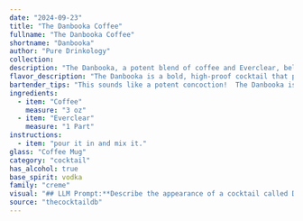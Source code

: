 ```yaml
---
date: "2024-09-23"
title: "The Danbooka Coffee"
fullname: "The Danbooka Coffee"
shortname: "Danbooka"
author: "Pure Drinkology"
collection:
description: "The Danbooka, a potent blend of coffee and Everclear, belongs to the Coffee Cocktail family. Its origins are obscure, likely born in the rough-and-tumble bars of the American frontier, where strong spirits and caffeine were essential for survival. "
flavor_description: "The Danbooka is a bold, high-proof cocktail that packs a punch.  It's a coffee lover's dream, with rich, roasted coffee notes upfront, followed by a fiery, warming finish from the Everclear.  The alcohol intensity is undeniable, creating a thrilling, almost dangerous experience. It's not for the faint of heart, but for those seeking a strong, coffee-infused adventure, the Danbooka delivers. "
bartender_tips: "This sounds like a potent concoction!  The Danbooka is a high-proof cocktail, so use Everclear sparingly.  Start with a small amount and adjust to taste.  A good coffee base is crucial - fresh brewed or strong cold brew works best.  Chill both ingredients for a super smooth experience.  Be mindful of the high alcohol content and sip slowly! "
ingredients:
  - item: "Coffee"
    measure: "3 oz"
  - item: "Everclear"
    measure: "1 Part"
instructions:
  - item: "pour it in and mix it."
glass: "Coffee Mug"
category: "cocktail"
has_alcohol: true
base_spirit: vodka
family: "creme"
visual: "## LLM Prompt:**Describe the appearance of a cocktail called Danbooka, made with coffee and Everclear. Consider the following aspects:*** **Color:** Is it a deep, rich brown, or does the Everclear lighten it slightly? Does it have any visible layers or gradients?* **Clarity:** Is it clear, or does it have a slight haze or cloudiness? Is it oily?* **Texture:** Is it smooth and silky, or does it have a slightly viscous consistency?* **Garnish:**  What garnish, if any, might be added to enhance the visual appeal? Does it add any color or texture contrast?**Example:** The Danbooka appears as a **deep, mahogany brown** liquid, **slightly cloudy** due to the Everclear. The texture is **smooth and silky**, with a **subtle sheen**. A **single coffee bean** sits atop the drink, adding a **touch of contrast** to the **dark liquid**. "
source: "thecocktaildb"
---
```


